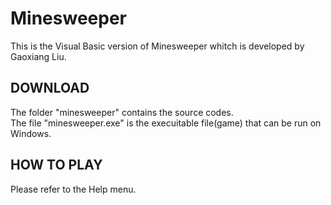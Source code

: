 # Minesweeper   
This is the Visual Basic version of Minesweeper whitch is developed by Gaoxiang Liu.   
## DOWNLOAD
The folder "minesweeper" contains the source codes.   
The file "minesweeper.exe" is the execuitable file(game) that can be run on Windows.   
## HOW TO PLAY   
Please refer to the Help menu.   

